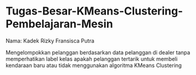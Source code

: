 # Tugas-Besar-KMeans-Clustering-Pembelajaran-Mesin
Nama: Kadek Rizky Fransisca Putra

Mengelompokkan pelanggan berdasarkan data pelanggan di dealer tanpa memperhatikan label kelas apakah pelanggan tertarik untuk membeli kendaraan baru atau tidak menggunakan algoritma KMeans Clustering
